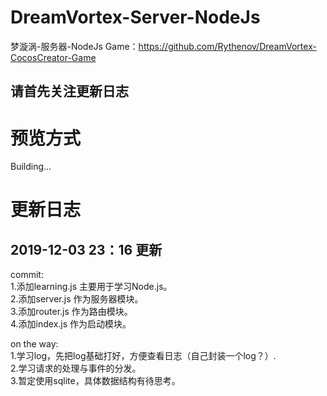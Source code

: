 # DreamVortex-Server-NodeJs
梦漩涡-服务器-NodeJs
Game：https://github.com/Rythenov/DreamVortex-CocosCreator-Game

请首先关注更新日志
-------------------------------------------

# 预览方式
Building...

# 更新日志
2019-12-03 23：16 更新
-----------------------------
commit:  
1.添加learning.js 主要用于学习Node.js。  
2.添加server.js 作为服务器模块。  
3.添加router.js 作为路由模块。  
4.添加index.js 作为启动模块。  

on the way:  
1.学习log，先把log基础打好，方便查看日志（自己封装一个log？）.  
2.学习请求的处理与事件的分发。  
3.暂定使用sqlite，具体数据结构有待思考。  